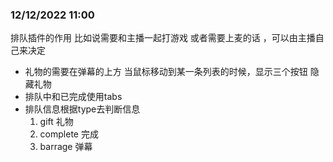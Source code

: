 ### 12/12/2022 11:00
排队插件的作用 比如说需要和主播一起打游戏 或者需要上麦的话 ，可以由主播自己来决定
- 礼物的需要在弹幕的上方 当鼠标移动到某一条列表的时候，显示三个按钮 隐藏礼物
- 排队中和已完成使用tabs
- 排队信息根据type去判断信息 
	1. gift 礼物
	2. complete 完成
	3. barrage 弹幕